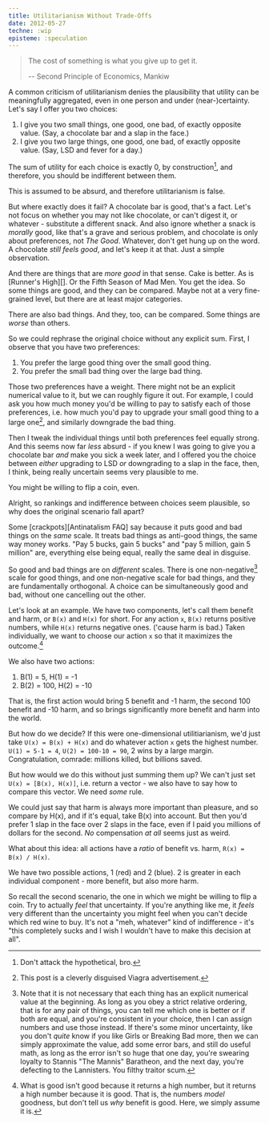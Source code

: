 ```yaml
---
title: Utilitarianism Without Trade-Offs
date: 2012-05-27
techne: :wip
episteme: :speculation
---
```


> The cost of something is what you give up to get it.
>
> -- Second Principle of Economics, Mankiw

A common criticism of utilitarianism denies the plausibility that utility can be meaningfully aggregated, even in one person and under (near-)certainty. Let's say I offer you two choices:

1. I give you two small things, one good, one bad, of exactly opposite value. (Say, a chocolate bar and a slap in the face.)
2. I give you two large things, one good, one bad, of exactly opposite value. (Say, LSD and fever for a day.)

The sum of utility for each choice is exactly 0, by construction[^construction], and therefore, you should be indifferent between them.

[^construction]: Don't attack the hypothetical, bro.

This is assumed to be absurd, and therefore utilitarianism is false.

But where exactly does it fail? A chocolate bar is good, that's a fact. Let's not focus on whether you may not like chocolate, or can't digest it, or whatever - substitute a different snack. And also ignore whether a snack is *morally* good, like that's a grave and serious problem, and chocolate is only about preferences, not *The Good*. Whatever, don't get hung up on the word. A chocolate *still feels good*, and let's keep it at that. Just a simple observation.

And there are things that are *more good* in that sense. Cake is better. As is [Runner's High][]. Or the Fifth Season of Mad Men. You get the idea. So some things are good, and they can be compared. Maybe not at a very fine-grained level, but there are at least major categories.

There are also bad things. And they, too, can be compared. Some things are *worse* than others.

So we could rephrase the original choice without any explicit sum. First, I observe that you have two preferences:

1. You prefer the large good thing over the small good thing.
2. You prefer the small bad thing over the large bad thing.

Those two preferences have a weight. There might not be an explicit numerical value to it, but we can roughly figure it out. For example, I could ask you how much money you'd be willing to pay to satisfy each of those preferences, i.e. how much you'd pay to upgrade your small good thing to a large one[^viagra], and similarly downgrade the bad thing.

[^viagra]: This post is a cleverly disguised Viagra advertisement.

Then I tweak the individual things until both preferences feel equally strong. And this seems now far *less* absurd - if you knew I was going to give you a chocolate bar *and* make you sick a week later, and I offered you the choice between *either* upgrading to LSD *or* downgrading to a slap in the face, then, I think, being really uncertain seems very plausible to me.

You might be willing to flip a coin, even.

Alright, so rankings and indifference between choices seem plausible, so why does the original scenario fall apart?

Some [crackpots][Antinatalism FAQ] say because it puts good and bad things on the *same* scale. It treats bad things as anti-good things, the same way money works. "Pay 5 bucks, gain 5 bucks" and "pay 5 million, gain 5 million" are, everything else being equal, really the same deal in disguise.

So good and bad things are on *different* scales. There is one non-negative[^nonnegative] scale for good things, and one non-negative scale for bad things, and they are fundamentally orthogonal. A choice can be simultaneously good and bad, without one cancelling out the other.

[^nonnegative]: Note that it is not necessary that each thing has an explicit numerical value at the beginning. As long as you obey a strict relative ordering, that is for any pair of things, you can tell me which one is better or if both are equal, and you're consistent in your choice, then I can assign numbers and use those instead. If there's some minor uncertainty, like you don't *quite* know if you like Girls or Breaking Bad more, then we can simply approximate the value, add some error bars, and still do useful math, as long as the error isn't so huge that one day, you're swearing loyalty to Stannis "The Mannis" Baratheon, and the next day, you're defecting to the Lannisters. You filthy traitor scum.

Let's look at an example. We have two components, let's call them benefit and harm, or `B(x)` and `H(x)` for short. For any action `x`, `B(x)` returns positive numbers, while `H(x)` returns negative ones. ('cause harm is bad.) Taken individually, we want to choose our action `x` so that it maximizes the outcome.[^model]

We also have two actions:

1. B(1) = 5, H(1) = -1
2. B(2) = 100, H(2) = -10

That is, the first action would bring 5 benefit and -1 harm, the second 100 benefit and -10 harm, and so brings significantly more benefit and harm into the world.

[^model]: What is good isn't good because it returns a high number, but it returns a high number because it is good. That is, the numbers *model* goodness, but don't tell us *why* benefit is good. Here, we simply assume it is.

But how do we decide? If this were one-dimensional utilitiarianism, we'd just take `U(x) = B(x) + H(x)` and do whatever action `x` gets the highest number. `U(1) = 5-1 = 4`, `U(2) = 100-10 = 90`, 2 wins by a large margin. Congratulation, comrade: millions killed, but billions saved.

But how would we do this without just summing them up? We can't just set `U(x) = [B(x), H(x)]`, i.e. return a vector - we also have to say how to compare this vector. We need *some* rule.

We could just say that harm is always more important than pleasure, and so compare by H(x), and if it's equal, take B(x) into account. But then you'd prefer 1 slap in the face over 2 slaps in the face, even if I paid you millions of dollars for the second. *No* compensation *at all* seems just as weird.

What about this idea: all actions have a *ratio* of benefit vs. harm, `R(x) = B(x) / H(x)`.

We have two possible actions, 1 (red) and 2 (blue). 2 is greater in each individual component - more benefit, but also more harm.



So recall the second scenario, the one in which we might be willing to flip a coin. Try to actually *feel* that uncertainty. If you're anything like me, it *feels* very different than the uncertainty you might feel when you can't decide which red wine to buy. It's not a "meh, whatever" kind of indifference - it's "this completely sucks and I wish I wouldn't have to make this decision at all".






[^prob]:
    The obvious problem is that probability must sum up to 1, but what does that mean for *utility*?

    If you take a roughly computational / modal-realist view in which there are multiple (timeless) worlds you're spread among, then it makes a lot of sense to think of utility as your preference over what distribution over worlds you want to influence. For example, if you absolutely want vanilla ice cream to go extinct, then you push all your causal powers into worlds with ice cream, but ignore worlds without it.

    Thus, it makes perfect sense to say that you have a total amount of influence over the worlds (which we normalize as "1") and you're now distributing it in sensible ways. Worlds with high utilities are simply worlds you care to act in.

    The clever Taoist, of course, sets `U(x) = 2^-K(x)`, i.e. makes their Solomonoff-dictated probabilities equal to their utilities and accepts the world as-is, while retaining the power of choosing an *encoding*. Thus, chaos magic through interpretation.

    This also makes the Taoist immune to Pascal's Mugging, as probability now cannot outgrow utility, and provides a neat justification for rejecting infinite utilities (for the same reason we reject infinite probabilities).
